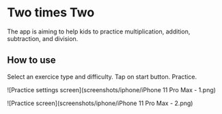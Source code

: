 # Two times Two

The app is aiming to help kids to practice multiplication, addition, subtraction, and division.

## How to use

Select an exercice type and difficulty. Tap on start button. Practice.

![Practice settings screen](screenshots/iphone/iPhone 11 Pro Max - 1.png)

![Practice screen](screenshots/iphone/iPhone 11 Pro Max - 2.png)
